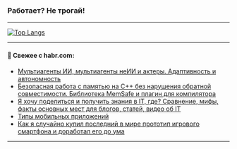### Работает? Не трогай!

---
<!--
#### 🛠️ Technical stack:

![Java](https://img.shields.io/badge/Java-informational?logo=Oracle&style=flat&logoColor=white&color=FF4500)
![Kotlin](https://img.shields.io/badge/Kotlin-informational?logo=Kotlin&style=flat&logoColor=white&color=774D97)
![TS](https://img.shields.io/badge/TypeScript-informational?logo=typeScript&style=flat&logoColor=black&color=017acc)
![Python](https://img.shields.io/badge/Python-informational?logo=Python&style=flat&logoColor=black&color=ffdd54) <br>
![Spring](https://img.shields.io/badge/Spring-informational?logo=Spring&style=flat&logoColor=white&color=6DB33F) 
![SpringBoot](https://img.shields.io/badge/SpringBoot-informational?logo=SpringBoot&style=flat&logoColor=white&color=6DB33F)
![Nest](https://img.shields.io/badge/NestJS-informational?logo=NestJS&style=flat&logoColor=white&color=E0234E) 
![NodeJS](https://img.shields.io/badge/NodeJS-informational?logo=node.js&style=flat&logoColor=white&color=70A760)<br>
![PostgreSQL](https://img.shields.io/badge/PostgreSQL-informational?logo=PostgreSQL&style=flat&logoColor=white&color=DAA520)
![MongoDB](https://img.shields.io/badge/MongoDB-informational?logo=MongoDB&style=flat&logoColor=white&color=870000)
![Apache](https://img.shields.io/badge/Apache-informational?logo=apache&style=flat&logoColor=white&color=f74e28)

___ 
-->

<!--- #### 🛠️ : --->

[![Top Langs](https://github-readme-stats-82jvfl3w3-advtsettinggmailcoms-projects.vercel.app/api/top-langs/?username=zloylis&langs_count=10&hide_title=true&title_color=e6edf3&size_weight=0.5&count_weight=0.5&layout=compact&hide_progress=true&hide_border=true&theme=dracula)](https://github.com/zloylis)

<!---


####  :octocat:&nbsp;&nbsp; Статистика:

![GitHub stats](https://github-readme-stats-u2qms2cxw-advtsettinggmailcoms-projects.vercel.app/api?username=zloylis&show_icons=true&hide_border=true&theme=dracula&title_color=e6edf3&include_all_commits=true&count_private=true&hide_rank=false&hide_title=true&rank_icon=github)
-->
---

#### 💬 Свежее с habr.com:

<!-- BLOG-POST-LIST:START -->
- [Мультиагенты ИИ, мультиагенты неИИ и актеры. Адаптивность и автономность](https://habr.com/ru/articles/874668/?utm_source=habrahabr&utm_medium=rss&utm_campaign=874668)
- [Безопасная работа с памятью на С++ без нарушения обратной совместимости. Библиотека MemSafe и плагин для компилятора](https://habr.com/ru/articles/874648/?utm_source=habrahabr&utm_medium=rss&utm_campaign=874648)
- [Я хочу поделиться и получить знания в IT, где? Сравнение, мифы, факты основных мест для блогов, статей, видео об IT](https://habr.com/ru/articles/874616/?utm_source=habrahabr&utm_medium=rss&utm_campaign=874616)
- [Типы мобильных приложений](https://habr.com/ru/articles/874626/?utm_source=habrahabr&utm_medium=rss&utm_campaign=874626)
- [Как я случайно купил последний в мире прототип игрового смартфона и доработал его до ума](https://habr.com/ru/companies/timeweb/articles/874512/?utm_source=habrahabr&utm_medium=rss&utm_campaign=874512)
<!-- BLOG-POST-LIST:END -->

---
